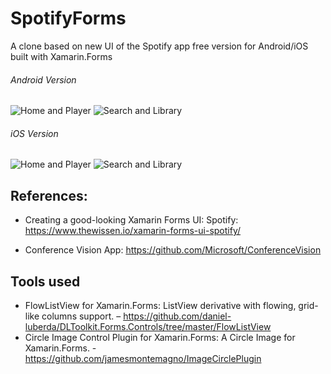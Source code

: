 # SpotifyForms
A clone based on new UI of the Spotify app free version for Android/iOS built with Xamarin.Forms

###### Android Version

![Home and Player](https://media.giphy.com/media/1ykCsrHhfHpYAi1MZ9/giphy.gif)
![Search and Library](https://media.giphy.com/media/3OwRPJaAfV1Bs4qySK/giphy.gif)

###### iOS Version

![Home and Player](https://media.giphy.com/media/3WuUg8zzORMwYa6Ori/giphy.gif)
![Search and Library](https://media.giphy.com/media/1SyXrQphferEj7Y2sT/giphy.gif)

## References:
- Creating a good-looking Xamarin Forms UI: Spotify:
https://www.thewissen.io/xamarin-forms-ui-spotify/

- Conference Vision App: 
https://github.com/Microsoft/ConferenceVision

## Tools used
- FlowListView for Xamarin.Forms: ListView derivative with flowing, grid-like columns support. – https://github.com/daniel-luberda/DLToolkit.Forms.Controls/tree/master/FlowListView
- Circle Image Control Plugin for Xamarin.Forms: A Circle Image for Xamarin.Forms. - https://github.com/jamesmontemagno/ImageCirclePlugin
